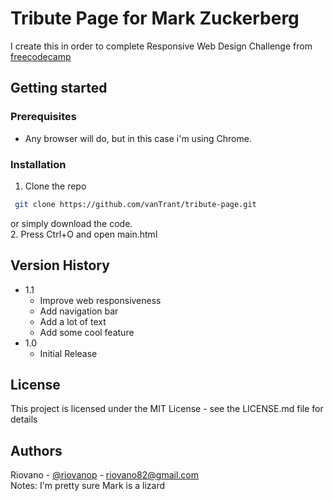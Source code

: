 # Tribute Page for Mark Zuckerberg

I create this in order to complete Responsive Web Design Challenge from [freecodecamp](https://www.freecodecamp.org/learn/responsive-web-design/)

## Getting started

### Prerequisites

* Any browser will do, but in this case i'm using Chrome.

### Installation

1. Clone the repo
  ```sh
   git clone https://github.com/vanTrant/tribute-page.git
   ```
   or simply download the code.<br />
2. Press Ctrl+O and open main.html


## Version History

* 1.1
    * Improve web responsiveness
    * Add navigation bar
    * Add a lot of text
    * Add some cool feature
* 1.0
    * Initial Release

## License

This project is licensed under the MIT License - see the LICENSE.md file for details

## Authors

Riovano - [@riovanop](https://www.instagram.com/riovanop/) - riovano82@gmail.com <br />
Notes: I'm pretty sure Mark is a lizard
